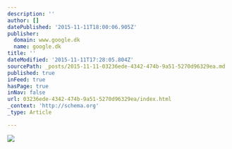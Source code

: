 ```yaml
---
description: ''
author: []
datePublished: '2015-11-11T18:00:06.905Z'
publisher:
  domain: www.google.dk
  name: google.dk
title: ''
dateModified: '2015-11-11T17:28:05.804Z'
sourcePath: _posts/2015-11-11-03236ede-4342-474b-9a51-5270d96329ea.md
published: true
inFeed: true
hasPage: true
inNav: false
url: 03236ede-4342-474b-9a51-5270d96329ea/index.html
_context: 'http://schema.org'
_type: Article

---
```

![](https://encrypted-tbn2.gstatic.com/images?q=tbn:ANd9GcRPNMgC3a_-4JLNbr8W-QcbiMmDXzN6RzFlHS8uyJYoIqMuZjkHfg)